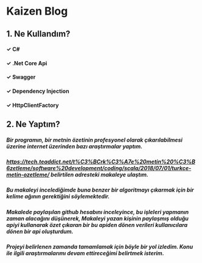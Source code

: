 ﻿# Kaizen Blog

## 1. Ne Kullandım?

#### ✓ C#

#### ✓ .Net Core Api

#### ✓ Swagger

#### ✓ Dependency Injection

#### ✓ HttpClientFactory


## 2. Ne Yaptım?

##### Bir programın, bir metnin özetinin profesyonel olarak çıkarılabilmesi üzerine internet üzerinden bazı araştırmalar yaptım. 

##### https://tech.teaddict.net/t%C3%BCrk%C3%A7e%20metin%20%C3%B6zetleme/software%20development/coding/scala/2018/07/01/turkce-metin-ozetleme/ belirtilen adresteki makaleye ulaştım.

##### Bu makaleyi incelediğimde buna benzer bir algoritmayı çıkarmak için bir kelime ağının gerektiğini söylemektedir. 

##### Makalede paylaşılan github hesabını inceleyince, bu işleleri yapmanın zaman alacağını düşünerek, Makaleyi yazan kişinin paylaşmış olduğu apiyi kullanarak özet çıkaran bir bu apiden dönen verileri kullanıcılara dönen bir api oluşturdum.

##### Projeyi belirlenen zamanda tamamlamak için böyle bir yol izledim. Konu ile ilgili araştırmalarımı devam ettireceğimi belirtmek isterim.
